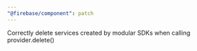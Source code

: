 ```yaml
---
"@firebase/component": patch
---
```


Correctly delete services created by modular SDKs when calling provider.delete()
